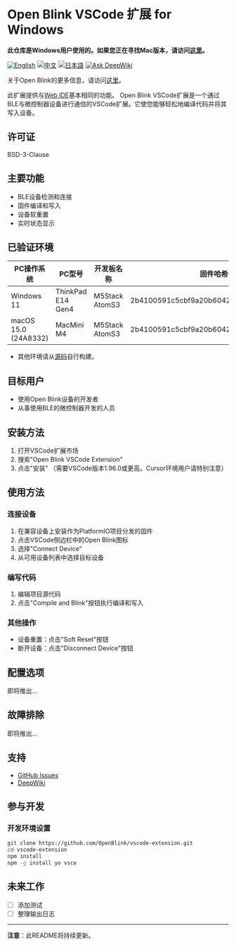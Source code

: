# Open Blink VSCode 扩展 for Windows

**此仓库是Windows用户使用的。如果您正在寻找Mac版本，请访问[这里](https://marketplace.visualstudio.com/items?itemName=OpenBlink.open-blink-vscode-extension)。**

[![English](https://img.shields.io/badge/language-English-blue.svg)](README.md)
[![中文](https://img.shields.io/badge/language-中文-red.svg)](README.zh-CN.md)
[![日本語](https://img.shields.io/badge/language-日本語-green.svg)](README.ja.md)
[![Ask DeepWiki](https://deepwiki.com/badge.svg)](https://deepwiki.com/OpenBlink/openblink-vscode-extension)

关于Open Blink的更多信息，请访问[这里](https://github.com/OpenBlink/openblink)。

此扩展提供与[Web IDE](https://openblink.org/)基本相同的功能。
Open Blink VSCode扩展是一个通过BLE与微控制器设备进行通信的VSCode扩展。它使您能够轻松地编译代码并将其写入设备。

## 许可证

BSD-3-Clause

## 主要功能

- BLE设备检测和连接
- 固件编译和写入
- 设备软重置
- 实时状态显示

## 已验证环境

| PC操作系统 | PC型号 | 开发板名称 | 固件哈希值 |
|-------|---------|--------|--------|
| Windows 11 | ThinkPad E14 Gen4 | M5Stack AtomS3 | 2b4100591c5cbf9a20b6042136f3b1259e26a5d7 |
| macOS 15.0 (24A8332) | MacMini M4 | M5Stack AtomS3 | 2b4100591c5cbf9a20b6042136f3b1259e26a5d7 |
- 其他环境请从[源码](https://github.com/OpenBlink/openblink-vscode-extension)自行构建。

## 目标用户

- 使用Open Blink设备的开发者
- 从事使用BLE的微控制器开发的人员

## 安装方法

1. 打开VSCode扩展市场
2. 搜索"Open Blink VSCode Extension"
3. 点击"安装"
（需要VSCode版本1.96.0或更高。Cursor环境用户请特别注意）

## 使用方法

### 连接设备

1. 在兼容设备上安装作为PlatformIO项目分发的固件
2. 点击VSCode侧边栏中的Open Blink图标
3. 选择"Connect Device"
4. 从可用设备列表中选择目标设备

### 编写代码

1. 编辑项目源代码
2. 点击"Compile and Blink"按钮执行编译和写入

### 其他操作

- 设备重置：点击"Soft Reset"按钮
- 断开设备：点击"Disconnect Device"按钮

## 配置选项

即将推出...

## 故障排除

即将推出...

## 支持

- [GitHub Issues](https://github.com/OpenBlink/vscode-extension/issues)
- [DeepWiki](https://deepwiki.com/OpenBlink/openblink-vscode-extension)

## 参与开发
### 开发环境设置

```bash
git clone https://github.com/OpenBlink/vscode-extension.git
cd vscode-extension
npm install
npm -g install yo vsce
```

## 未来工作
- [ ] 添加测试
- [ ] 整理输出日志

---

**注意**：此README将持续更新。